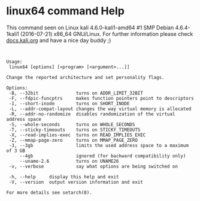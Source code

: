 # linux64 command Help
 
 This command seen on Linux kali 4.6.0-kali1-amd64 #1 SMP Debian 4.6.4-1kali1 (2016-07-21) x86_64 GNU/Linux. For further information please check [docs.kali.org](docs.kali.org) and have a nice day buddy ;) 

~~~


Usage:
 linux64 [options] [<program> [<argument>...]]

Change the reported architecture and set personality flags.

Options:
 -B, --32bit              turns on ADDR_LIMIT_32BIT
 -F, --fdpic-funcptrs     makes function pointers point to descriptors
 -I, --short-inode        turns on SHORT_INODE
 -L, --addr-compat-layout changes the way virtual memory is allocated
 -R, --addr-no-randomize  disables randomization of the virtual address space
 -S, --whole-seconds      turns on WHOLE_SECONDS
 -T, --sticky-timeouts    turns on STICKY_TIMEOUTS
 -X, --read-implies-exec  turns on READ_IMPLIES_EXEC
 -Z, --mmap-page-zero     turns on MMAP_PAGE_ZERO
 -3, --3gb                limits the used address space to a maximum of 3 GB
     --4gb                ignored (for backward compatibility only)
     --uname-2.6          turns on UNAME26
 -v, --verbose            say what options are being switched on

 -h, --help     display this help and exit
 -V, --version  output version information and exit

For more details see setarch(8).

~~~
